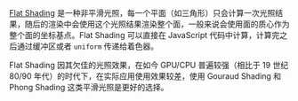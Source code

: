 [Flat Shading](https://en.wikipedia.org/wiki/Shading#Flat_shading) 是一种非平滑光照，每一个平面（如三角形）只会计算一次光照结果，随后的渲染中会使用这个光照结果渲染整个面，一般来说会使用面的质心作为整个面的坐标基点。Flat Shading 可以直接在 JavaScript 代码中计算，计算完之后通过缓冲区或者 `uniform` 传递给着色器。

Flat Shading 因其欠佳的光照效果，在如今 GPU/CPU 普遍较强（相比于 19 世纪 80/90 年代）的时代下，在实际应用使用效果较差，使用 Gouraud Shading 和 Phong Shading 这类平滑光照是更好的选择。